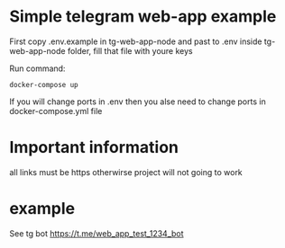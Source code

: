 # Simple telegram web-app example 

First copy .env.example in tg-web-app-node and past to .env inside  tg-web-app-node folder, fill that file with youre keys

Run command: 
```
docker-compose up
```

If you will change ports in .env then you alse need to change ports in docker-compose.yml file 

# Important information
all links must be https otherwirse project will not going to work

# example 
See tg bot https://t.me/web_app_test_1234_bot